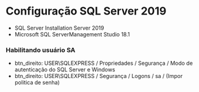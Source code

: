 # Configuração SQL Server 2019
- SQL Server Installation Server 2019
- Microsoft SQL ServerManagement Studio 18.1
 
 ### Habilitando usuário SA
 - btn_direito:  USER\SQLEXPRESS / Propriedades / Segurança / Modo de autenticação do SQL Server e Windows
 - btn_direito:  USER\SQLEXPRESS / Segurança / Logons / sa / (Impor politica de senha)
